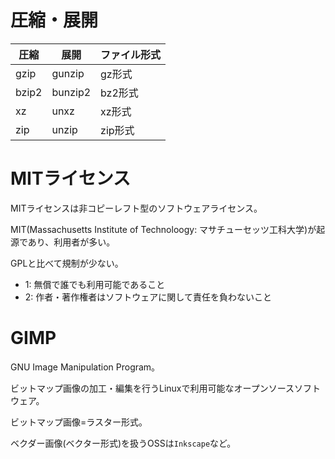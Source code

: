 # 圧縮・展開

| 圧縮  | 展開    | ファイル形式 |
|-------|---------|--------------|
| gzip  | gunzip  | gz形式       |
| bzip2 | bunzip2 | bz2形式      |
| xz    | unxz    | xz形式       |
| zip   | unzip   | zip形式      |

# MITライセンス

MITライセンスは非コピーレフト型のソフトウェアライセンス。

MIT(Massachusetts Institute of Technoloogy: マサチューセッツ工科大学)が起源であり、利用者が多い。

GPLと比べて規制が少ない。

- 1: 無償で誰でも利用可能であること
- 2: 作者・著作権者はソフトウェアに関して責任を負わないこと

# GIMP

GNU Image Manipulation Program。

ビットマップ画像の加工・編集を行うLinuxで利用可能なオープンソースソフトウェア。

ビットマップ画像=ラスター形式。

ベクダー画像(ベクター形式)を扱うOSSは`Inkscape`など。

